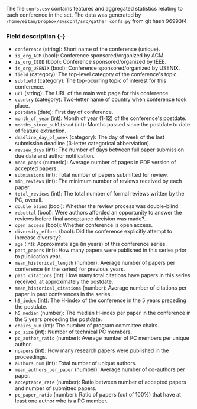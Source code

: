 The file `confs.csv` contains features and aggregated statistics relating to each conference in the set.
The data was generated by `/home/eitan/Dropbox/sysconf/src/gather_confs.py` from git hash 96993f4


### Field description {-}

  * `conference` (string): Short name of the conference (unique).
  * `is_org_ACM` (bool): Conference sponsored/organized by ACM.
  * `is_org_IEEE` (bool): Conference sponsored/organized by IEEE.
  * `is_org_USENIX` (bool): Conference sponsored/organized by USENIX.
  * `field` (category): The top-level category of the conference's topic.
  * `subfield` (category): The top-ocurring topic of interest for this conference.
  * `url` (string): The URL of the main web page for this conference.
  * `country` (category): Two-letter name of country when conference took place.
  * `postdate` (date): First day of conference.
  * `month_of_year` (int): Month of year (1-12) of the conference's postdate.
  * `months_since_published` (int): Months passed since the postdate to date of feature extraction.
  * `deadline_day_of_week` (category): The day of week of the last submission deadline (3-letter categorical abberviation).
  * `review_days` (int): The number of days between full paper submission due date and author notification.
  * `mean_pages` (numeric): Average number of pages in PDF version of accepted papers..
  * `submissions` (int): Total number of papers submitted for review.
  * `min_reviews` (int): The minimum number of reviews received by each paper.
  * `total_reviews` (int): The total number of formal reviews written by the PC, overall.
  * `double_blind` (bool): Whether the review process was double-blind.
  * `rebuttal` (bool): Were authors afforded an opportunity to answer the reviews before final acceptance decision was made?.
  * `open_access` (bool): Whether conference is open access.
  * `diversity_effort` (bool): Did the conference explicitly attempt to increase diversity?.
  * `age` (int): Approximate age (in years) of this conference series.
  * `past_papers` (int): How many papers were published in this series prior to publication year.
  * `mean_historical_length` (number): Average number of papers per conference (in the series) for previous years.
  * `past_citations` (int): How many total citations have papers in this series received, at approximately the postdate.
  * `mean_historical_citations` (number): Average number of citations per paper in past conferences in the series.
  * `h5_index` (int): The H-index of the conference in the 5 years preceding the postdate.
  * `h5_median` (number): The median H-index per paper in the conference in the 5 years preceding the postdate.
  * `chairs_num` (int): The number of program committee chairs.
  * `pc_size` (int): Number of technical PC members.
  * `pc_author_ratio` (number): Average number of PC members per unique author.
  * `npapers` (int): How many research papers were published in the proceedings.
  * `authors_num` (int): Total number of unique authors.
  * `mean_authors_per_paper` (number): Average number of co-authors per paper.
  * `acceptance_rate` (number): Ratio between number of accepted papers and number of submitted papers.
  * `pc_paper_ratio` (number): Ratio of papers (out of 100%) that have at least one author who is a PC member.

